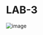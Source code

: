 # LAB-3
![image](https://github.com/AndreyS19/LAB-3/assets/125403674/abead46c-ccc1-478c-a977-4e410ccdbe43)
